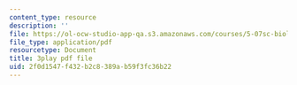 ```yaml
---
content_type: resource
description: ''
file: https://ol-ocw-studio-app-qa.s3.amazonaws.com/courses/5-07sc-biological-chemistry-i-fall-2013/2f0d1547f432b2c8389ab59f3fc36b22_gbOyppJ9OK4.pdf
file_type: application/pdf
resourcetype: Document
title: 3play pdf file
uid: 2f0d1547-f432-b2c8-389a-b59f3fc36b22
---
```

